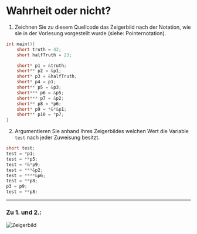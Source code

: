 # Wahrheit oder nicht?
1. Zeichnen Sie zu diesem Quellcode das Zeigerbild nach der Notation, wie sie in der Vorlesung vorgestellt wurde (siehe: Pointernotation).
```c
int main(){
    short truth = 42;
    short halfTruth = 23;

    short* p1 = &truth;
    short** p2 = &p1;
    short* p3 = &halfTruth;
    short* p4 = p1;
    short** p5 = &p3;
    short*** p6 = &p5;
    short*** p7 = &p2;
    short** p8 = *p6;
    short* p9 = *&*&p1;
    short** p10 = *p7;
}
```
2. Argumentieren Sie anhand Ihres Zeigerbildes welchen Wert die Variable `test` nach jeder Zuweisung besitzt.
```c
short test;
test = *p1; 
test = **p5; 
test = *&*p9; 
test = ***&p2; 
test = ****&p6; 
test = **p8; 
p3 = p9;
test = **p8;
```
---
### Zu 1. und 2.:
![Zeigerbild](https://cdn.discordapp.com/attachments/573590738634277029/965610010522550324/image0.jpg)
